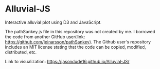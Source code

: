 # Alluvial-JS
Interactive alluvial plot using D3 and JavaScript.

The pathSankey.js file in this repository was not created by me. I borrowed the code from another GitHub user(link: https://github.com/jeinarsson/pathSankey). The Github user's repository includes an MIT license stating that the code can be copied, modified, distributed, etc.

Link to visualization: https://jasondude16.github.io/Alluvial-JS/
